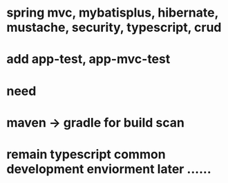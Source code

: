 # spring mvc, mybatisplus, hibernate, mustache, security, typescript, crud
# add app-test, app-mvc-test
# need
# maven -> gradle for build scan
# remain typescript common development enviorment later ...... 

